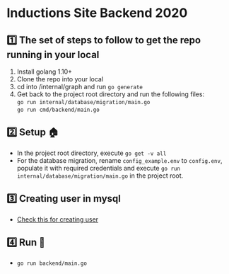 # Inductions Site Backend 2020

## :one: The set of steps to follow to get the repo running in your local
1. Install golang 1.10+ 
2. Clone the repo into your local
3. cd into /internal/graph and run ```go generate```
4. Get back to the project root directory and run the following files: <br/>
  ```go run internal/database/migration/main.go```  <br/>
  ```go run cmd/backend/main.go```

## :two: Setup :house:

* In the project root directory, execute ```go get -v all```
* For the database migration, rename ```config_example.env``` to ```config.env```, populate it with required credentials and execute ```go run internal/database/migration/main.go``` in the project root. 

## :three: Creating user in mysql
* [Check this for creating user](../blob/master/LICENSE)

<!-- 1. goto mysql cli login as root using:

mysql -u root -p

2. db name: Spider_Inductions2020

CREATE DATABASE Spider_Inductions2020;

3. create a mysql user to handle this database:

CREATE USER 'spiderind2020user'@'localhost' IDENTIFIED BY 'spiderind@2020Pass';

4. grant it all permissions

GRANT ALL PRIVILEGES ON Spider_Inductions2020.\* TO 'spiderind2020user'@'localhost';

5. you can now close the cli in root mode

exit

6. Now you can login as newuser and check

mysql -u spiderind2020user -p

use password:spiderind@2020Pass

this user is used all across this project -->


## :four: Run :rocket:
* ```go run backend/main.go```

